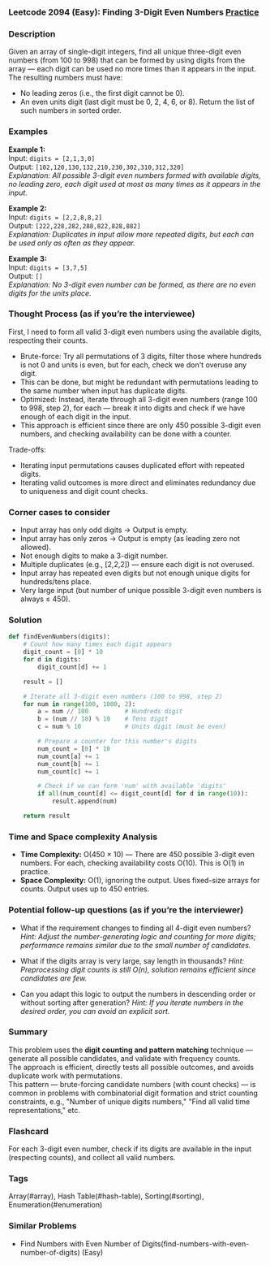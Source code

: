 ### Leetcode 2094 (Easy): Finding 3-Digit Even Numbers [Practice](https://leetcode.com/problems/finding-3-digit-even-numbers)

### Description  
Given an array of single-digit integers, find all unique three-digit even numbers (from 100 to 998) that can be formed by using digits from the array — each digit can be used no more times than it appears in the input.  
The resulting numbers must have:
- No leading zeros (i.e., the first digit cannot be 0).
- An even units digit (last digit must be 0, 2, 4, 6, or 8).
Return the list of such numbers in sorted order.

### Examples  

**Example 1:**  
Input: `digits = [2,1,3,0]`  
Output: `[102,120,130,132,210,230,302,310,312,320]`  
*Explanation: All possible 3-digit even numbers formed with available digits, no leading zero, each digit used at most as many times as it appears in the input.*

**Example 2:**  
Input: `digits = [2,2,8,8,2]`  
Output: `[222,228,282,288,822,828,882]`  
*Explanation: Duplicates in input allow more repeated digits, but each can be used only as often as they appear.*

**Example 3:**  
Input: `digits = [3,7,5]`  
Output: `[]`  
*Explanation: No 3-digit even number can be formed, as there are no even digits for the units place.*

### Thought Process (as if you’re the interviewee)  
First, I need to form all valid 3-digit even numbers using the available digits, respecting their counts.  
- Brute-force: Try all permutations of 3 digits, filter those where hundreds is not 0 and units is even, but for each, check we don't overuse any digit.  
- This can be done, but might be redundant with permutations leading to the same number when input has duplicate digits.  
- Optimized: Instead, iterate through all 3-digit even numbers (range 100 to 998, step 2), for each — break it into digits and check if we have enough of each digit in the input.  
- This approach is efficient since there are only 450 possible 3-digit even numbers, and checking availability can be done with a counter.

Trade-offs:  
- Iterating input permutations causes duplicated effort with repeated digits.
- Iterating valid outcomes is more direct and eliminates redundancy due to uniqueness and digit count checks.

### Corner cases to consider  
- Input array has only odd digits → Output is empty.
- Input array has only zeros → Output is empty (as leading zero not allowed).
- Not enough digits to make a 3-digit number.
- Multiple duplicates (e.g., [2,2,2]) — ensure each digit is not overused.
- Input array has repeated even digits but not enough unique digits for hundreds/tens place.
- Very large input (but number of unique possible 3-digit even numbers is always ≤ 450).

### Solution

```python
def findEvenNumbers(digits):
    # Count how many times each digit appears
    digit_count = [0] * 10
    for d in digits:
        digit_count[d] += 1

    result = []

    # Iterate all 3-digit even numbers (100 to 998, step 2)
    for num in range(100, 1000, 2):
        a = num // 100          # Hundreds digit
        b = (num // 10) % 10    # Tens digit
        c = num % 10            # Units digit (must be even)

        # Prepare a counter for this number's digits
        num_count = [0] * 10
        num_count[a] += 1
        num_count[b] += 1
        num_count[c] += 1

        # Check if we can form 'num' with available 'digits'
        if all(num_count[d] <= digit_count[d] for d in range(10)):
            result.append(num)

    return result
```

### Time and Space complexity Analysis  

- **Time Complexity:** O(450 × 10) — There are 450 possible 3-digit even numbers. For each, checking availability costs O(10). This is O(1) in practice.
- **Space Complexity:** O(1), ignoring the output. Uses fixed-size arrays for counts. Output uses up to 450 entries.

### Potential follow-up questions (as if you’re the interviewer)  

- What if the requirement changes to finding all 4-digit even numbers?
  *Hint: Adjust the number-generating logic and counting for more digits; performance remains similar due to the small number of candidates.*

- What if the digits array is very large, say length in thousands?
  *Hint: Preprocessing digit counts is still O(n), solution remains efficient since candidates are few.*

- Can you adapt this logic to output the numbers in descending order or without sorting after generation?
  *Hint: If you iterate numbers in the desired order, you can avoid an explicit sort.*

### Summary  
This problem uses the **digit counting and pattern matching** technique — generate all possible candidates, and validate with frequency counts.  
The approach is efficient, directly tests all possible outcomes, and avoids duplicate work with permutations.  
This pattern — brute-forcing candidate numbers (with count checks) — is common in problems with combinatorial digit formation and strict counting constraints, e.g., "Number of unique digits numbers," "Find all valid time representations," etc.


### Flashcard
For each 3-digit even number, check if its digits are available in the input (respecting counts), and collect all valid numbers.

### Tags
Array(#array), Hash Table(#hash-table), Sorting(#sorting), Enumeration(#enumeration)

### Similar Problems
- Find Numbers with Even Number of Digits(find-numbers-with-even-number-of-digits) (Easy)